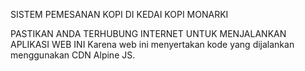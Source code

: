 SISTEM PEMESANAN KOPI DI KEDAI KOPI MONARKI

PASTIKAN ANDA TERHUBUNG INTERNET UNTUK MENJALANKAN APLIKASI WEB INI
Karena web ini menyertakan kode yang dijalankan menggunakan CDN Alpine JS.